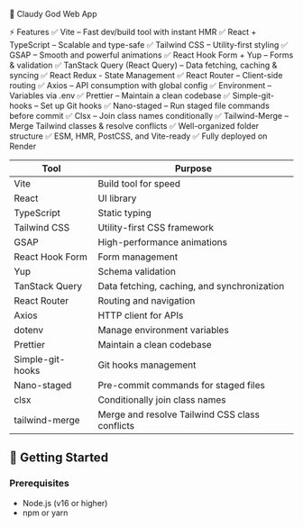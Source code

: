 
🎵 Claudy God Web App

⚡ Features
✅ Vite – Fast dev/build tool with instant HMR
✅ React + TypeScript – Scalable and type-safe
✅ Tailwind CSS – Utility-first styling
✅ GSAP – Smooth and powerful animations
✅ React Hook Form + Yup – Forms & validation
✅ TanStack Query (React Query) – Data fetching, caching & syncing
✅ React Redux - State Management
✅ React Router – Client-side routing
✅ Axios – API consumption with global config
✅ Environment – Variables via .env
✅ Prettier – Maintain a clean codebase
✅ Simple-git-hooks – Set up Git hooks
✅ Nano-staged – Run staged file commands before commit
✅ Clsx – Join class names conditionally
✅ Tailwind-Merge – Merge Tailwind classes & resolve conflicts
✅ Well-organized folder structure
✅ ESM, HMR, PostCSS, and Vite-ready
✅ Fully deployed on Render

| Tool             | Purpose                                        |
| ---------------- | ---------------------------------------------- |
| Vite             | Build tool for speed                           |
| React            | UI library                                     |
| TypeScript       | Static typing                                  |
| Tailwind CSS     | Utility-first CSS framework                    |
| GSAP             | High-performance animations                    |
| React Hook Form  | Form management                                |
| Yup              | Schema validation                              |
| TanStack Query   | Data fetching, caching, and synchronization    |
| React Router     | Routing and navigation                         |
| Axios            | HTTP client for APIs                           |
| dotenv           | Manage environment variables                   |
| Prettier         | Maintain a clean codebase                      |
| Simple-git-hooks | Git hooks management                           |
| Nano-staged      | Pre-commit commands for staged files           |
| clsx             | Conditionally join class names                 |
| tailwind-merge   | Merge and resolve Tailwind CSS class conflicts |



## 🚀 Getting Started

### Prerequisites

- Node.js (v16 or higher)
- npm or yarn
